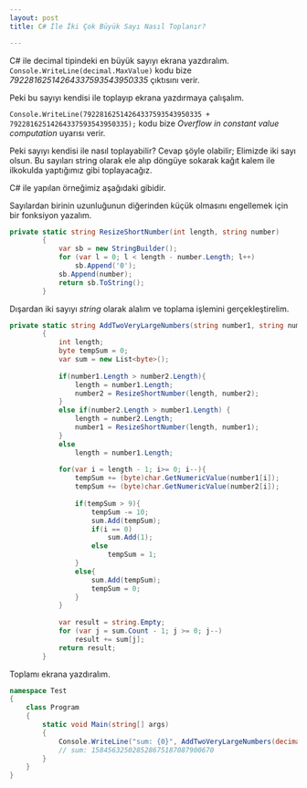 ```yaml
---
layout: post
title: C# İle İki Çok Büyük Sayı Nasıl Toplanır?

---
```


C# ile decimal tipindeki en büyük sayıyı ekrana yazdıralım.
`Console.WriteLine(decimal.MaxValue)` kodu bize *79228162514264337593543950335* çıktısını verir.

Peki bu sayıyı kendisi ile toplayıp ekrana yazdırmaya çalışalım.

`Console.WriteLine(79228162514264337593543950335 + 79228162514264337593543950335);` kodu bize *Overflow in constant value computation* uyarısı verir.

Peki sayıyı kendisi ile nasıl toplayabilir?
Cevap şöyle olabilir;
Elimizde iki sayı olsun. Bu sayıları string olarak ele alıp döngüye sokarak kağıt kalem ile ilkokulda yaptığımız gibi toplayacağız.

C# ile yapılan örneğimiz aşağıdaki gibidir. 

Sayılardan birinin uzunluğunun diğerinden küçük olmasını engellemek için bir fonksiyon yazalım.

```C#
private static string ResizeShortNumber(int length, string number)
        {
            var sb = new StringBuilder();
            for (var l = 0; l < length - number.Length; l++)
                sb.Append('0');
            sb.Append(number);
            return sb.ToString();
        }
```

Dışardan iki sayıyı *string* olarak alalım ve toplama işlemini gerçekleştirelim.

```C#
private static string AddTwoVeryLargeNumbers(string number1, string number2)
        {
            int length;
            byte tempSum = 0;
            var sum = new List<byte>();
            
            if(number1.Length > number2.Length){
                length = number1.Length;
                number2 = ResizeShortNumber(length, number2);
            }    
            else if(number2.Length > number1.Length) {
                length = number2.Length;
                number1 = ResizeShortNumber(length, number1);
            }
            else
                length = number1.Length;
            
            for(var i = length - 1; i>= 0; i--){
                tempSum += (byte)char.GetNumericValue(number1[i]);
                tempSum += (byte)char.GetNumericValue(number2[i]);
                
                if(tempSum > 9){
                    tempSum -= 10;
                    sum.Add(tempSum);
                    if(i == 0)
                        sum.Add(1);
                    else
                        tempSum = 1;
                }
                else{
                    sum.Add(tempSum);
                    tempSum = 0;
                }
            }
		
            var result = string.Empty;
            for (var j = sum.Count - 1; j >= 0; j--)
                result += sum[j];
            return result;
        }

```

Toplamı ekrana yazdıralım.
```C#
namespace Test
{
    class Program
    {
        static void Main(string[] args)
        {
            Console.WriteLine("sum: {0}", AddTwoVeryLargeNumbers(decimal.MaxValue.ToString(), decimal.MaxValue.ToString()));
            // sum: 158456325028528675187087900670
        }
    }
}
```


